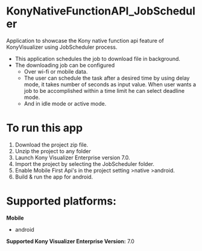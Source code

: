# KonyNativeFunctionAPI_JobScheduler
Application to showcase the Kony native function api feature of KonyVisualizer using JobScheduler process.
- This application schedules the job to download file in background.
- The downloading job can be configured 
	- Over wi-fi or mobile data.
	- The user can schedule the task after a desired time by using delay mode, it takes number of seconds as input value.
	  When user wants a job to be accomplished within a time limit he can select deadline mode.
	- And in idle mode or active mode.

# To run this app

1. Download the project zip file.
2. Unzip the project to any folder
3. Launch Kony Visualizer Enterprise version 7.0.
4. Import the project by selecting the JobScheduler folder.
5. Enable Mobile First Api's in the project setting >native >android.
6. Build & run the app for android.

# Supported platforms:
**Mobile**
 * android

**Supported Kony Visualizer Enterprise  Version:** 7.0
